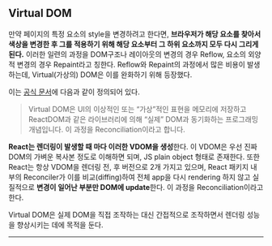 ## **Virtual DOM**

만약 페이지의 특정 요소의 style을 변경하려고 한다면, **브라우저가 해당 요소를 찾아서 색상을 변경한 후 그를 적용하기 위해 해당 요소부터 그 하위 요소까지 모두 다시 그리게 된다.** 이러한 일련의 과정을 DOM구조나 레이아웃의 변경의 경우 Reflow, 요소의 외양적 변경의 경우 Repaint라고 칭한다. Reflow와 Repaint의 과정에서 많은 비용이 발생하는데, Virtual(가상의) DOM은 이를 완화하기 위해 등장했다.

이는 [공식 문서](https://ko.legacy.reactjs.org/docs/reconciliation.html)에 다음과 같이 정의되어 있다.

> Virtual DOM은 UI의 이상적인 또는 “가상”적인 표현을 메모리에 저장하고 ReactDOM과 같은 라이브러리에 의해 “실제” DOM과 동기화하는 프로그래밍 개념입니다. 이 과정을 Reconciliation이라고 합니다.

**React는 렌더링이 발생할 때 마다 이러한 VDOM을 생성**한다. 이 VDOM은 우선 진짜 DOM의 가벼운 복사본 정도로 이해하면 되며, JS plain object 형태로 존재한다. 또한 React는 항상 VDOM을 렌더링 전, 후 버전으로 2개 가지고 있으며, React 패키지 내부의 Reconciler가 이를 비교(diffing)하여 전체 app을 다시 rendering 하지 않고 실질적으로 **변경이 일어난 부분만 DOM에 update**한다. 이 과정을 Reconciliation이라고 한다.

Virtual DOM은 실제 DOM을 직접 조작하는 대신 간접적으로 조작하면서 렌더링 성능을 향상시키는 데에 목적을 둔다.

---
